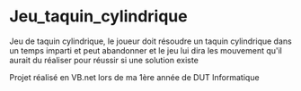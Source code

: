 # Jeu_taquin_cylindrique
Jeu de taquin cylindrique, le joueur doit résoudre un taquin cylindrique dans un temps imparti et peut abandonner et le jeu lui dira les mouvement qu'il aurait du réaliser pour réussir si une solution existe

Projet réalisé en VB.net lors de ma 1ère année de DUT Informatique
